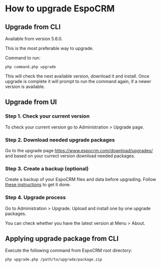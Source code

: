 # How to upgrade EspoCRM

## Upgrade from CLI

Available from version 5.6.0.

This is the most preferable way to upgrade.

Command to run:

```
php command.php upgrade
```

This will check the next available version, download it and install. Once upgrade is complete it will prompt to run the command again, if a newer version is available.

## Upgrade from UI

### Step 1. Check your current version

To check your current version go to Administration > Upgrade page.

### Step 2. Download needed upgrade packages

Go to the upgrade page https://www.espocrm.com/download/upgrades/ and based on your currect version download needed packages.

### Step 3. Create a backup (optional)

Create a backup of your EspoCRM files and data before upgrading. Follow [these instructions](backup-and-restore.md) to get it done.

### Step 4. Upgrade process

Go to Administration > Upgrade. Upload and install one by one upgrade packages.

You can check whether you have the latest version at Menu > About.

## Applying upgrade package from CLI 

Execute the following command from EspoCRM root directory:

```
php upgrade.php /path/to/upgrade/package.zip
```
